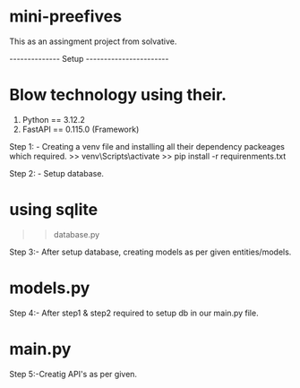 # mini-preefives
This as an assingment project from solvative.

-------------- Setup -----------------------
# Blow technology using their.
1. Python == 3.12.2
2. FastAPI == 0.115.0 (Framework)

Step 1: - Creating a venv file and installing all their dependency packeages which required.
    >> venv\Scripts\activate
    >> pip install -r requirenments.txt


Step 2: - Setup database.
# using sqlite
 >> database.py

Step 3:- After setup database, creating models as per given entities/models.
# models.py


Step 4:- After step1 & step2 required to setup db in our main.py file.
# main.py


Step 5:-Creatig API's as per given.






